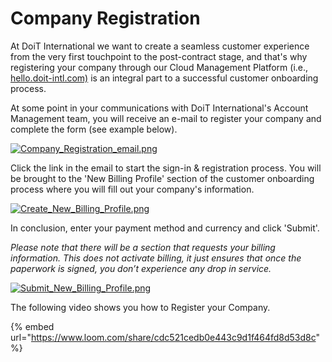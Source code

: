 # Company Registration

At DoiT International we want to create a seamless customer experience from the very first touchpoint to the post-contract stage, and that's why registering your company through our Cloud Management Platform \(i.e., [hello.doit-intl.com\)](https://hello.doit-intl.com/) is an integral part to a successful customer onboarding process. 

At some point in your communications with DoiT International's Account Management team, you will receive an e-mail to register your company and complete the form \(see example below\).

[![Company\_Registration\_email.png](https://help.doit-intl.com/hc/article_attachments/360044897191/Company_Registration_email.png)](https://help.doit-intl.com/hc/article_attachments/360044897191/Company_Registration_email.png)

Click the link in the email to start the sign-in & registration process. You will be brought to the 'New Billing Profile' section of the customer onboarding process where you will fill out your company's information. 

[![Create\_New\_Billing\_Profile.png](https://help.doit-intl.com/hc/article_attachments/360052519211/Create_New_Billing_Profile.png)](https://help.doit-intl.com/hc/article_attachments/360052519211/Create_New_Billing_Profile.png)

In conclusion, enter your payment method and currency and click 'Submit'.

_Please note that there will be a section that requests your billing information. This does not activate billing, it just ensures that once the paperwork is signed, you don’t experience any drop in service._

[![Submit\_New\_Billing\_Profile.png](https://help.doit-intl.com/hc/article_attachments/360052401492/Submit_New_Billing_Profile.png)](https://help.doit-intl.com/hc/article_attachments/360052401492/Submit_New_Billing_Profile.png)

The following video shows you how to Register your Company.

{% embed url="https://www.loom.com/share/cdc521cedb0e443c9d1f464fd8d53d8c" %}


